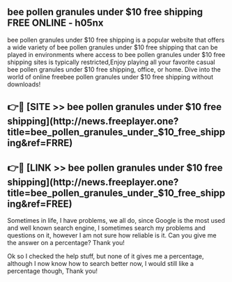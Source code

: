 ## bee pollen granules under $10 free shipping FREE ONLINE - h05nx

bee pollen granules under $10 free shipping is a popular website that offers a wide variety of bee pollen granules under $10 free shipping that can be played in environments where access to bee pollen granules under $10 free shipping sites is typically restricted,Enjoy playing all your favorite casual bee pollen granules under $10 free shipping, office, or home. Dive into the world of online freebee pollen granules under $10 free shipping without downloads!

## 👉🔴 [SITE >> bee pollen granules under $10 free shipping](http://news.freeplayer.one?title=bee_pollen_granules_under_$10_free_shipping&ref=FRRE)

## 👉🔴 [LINK >> bee pollen granules under $10 free shipping](http://news.freeplayer.one?title=bee_pollen_granules_under_$10_free_shipping&ref=FREE)

Sometimes in life, I have problems, we all do, since Google is the most used and well known search engine, I sometimes search my problems and questions on it, however I am not sure how reliable is it. Can you give me the answer on a percentage? Thank you!

Ok so I checked the help stuff, but none of it gives me a percentage, although I now know how to search better now, I would still like a percentage though, Thank you!